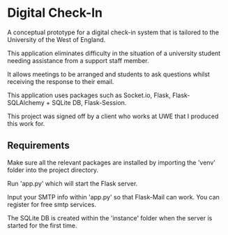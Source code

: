 # Digital Check-In
A conceptual prototype for a digital check-in system that is tailored to the University of the West of England.

This application eliminates difficulty in the situation of a university student needing assistance from a support staff member.

It allows meetings to be arranged and students to ask questions whilst receiving the response to their email.

This application uses packages such as Socket.io, Flask, Flask-SQLAlchemy + SQLite DB, Flask-Session.

This project was signed off by a client who works at UWE that I produced this work for.

## Requirements 

Make sure all the relevant packages are installed by importing the 'venv' folder into the project directory.

Run 'app.py' which will start the Flask server.

Input your SMTP info within 'app.py' so that Flask-Mail can work. You can register for free smtp services.

The SQLite DB is created within the 'instance' folder when the server is started for the first time.
